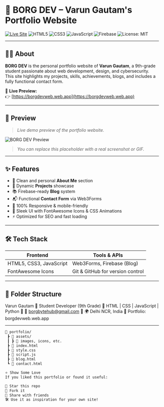# 🚀 BORG DEV – Varun Gautam's Portfolio Website

[![Live Site](https://img.shields.io/website?down_color=red&down_message=offline&up_color=green&up_message=online&url=https%3A%2F%2Fborgdevweb.web.app)](https://borgdevweb.web.app)
![HTML5](https://img.shields.io/badge/HTML5-E34F26?style=flat&logo=html5&logoColor=white)
![CSS3](https://img.shields.io/badge/CSS3-1572B6?style=flat&logo=css3&logoColor=white)
![JavaScript](https://img.shields.io/badge/JavaScript-F7DF1E?style=flat&logo=javascript&logoColor=black)
![Firebase](https://img.shields.io/badge/Firebase-ffca28?style=flat&logo=firebase&logoColor=black)
![License: MIT](https://img.shields.io/badge/License-MIT-green.svg)

---

## 🧑‍💻 About

**BORG DEV** is the personal portfolio website of **Varun Gautam**, a 9th-grade student passionate about web development, design, and cybersecurity.  
This site highlights my projects, skills, achievements, blogs, and includes a fully functional contact form.

🔗 **Live Preview:**  
👉 [https://borgdevweb.web.app](https://borgdevweb.web.app)

---

## 📸 Preview

> _Live demo preview of the portfolio website._

![BORG DEV Preview](https://via.placeholder.com/1200x600.png?text=Portfolio+Preview+Coming+Soon)

> _You can replace this placeholder with a real screenshot or GIF._

---

## ✨ Features

- 👤 Clean and personal **About Me** section  
- 💼 Dynamic **Projects** showcase  
- 📚 Firebase-ready **Blog** system  
- 📬 Functional **Contact Form** via Web3Forms  
- 📱 100% Responsive & mobile-friendly  
- 🎨 Sleek UI with FontAwesome Icons & CSS Animations  
- ⚡ Optimized for SEO and fast loading  

---

## 🛠 Tech Stack

| Frontend | Tools & APIs |
|----------|--------------|
| HTML5, CSS3, JavaScript | Web3Forms, Firebase (Blog) |
| FontAwesome Icons | Git & GitHub for version control |

---

## 📂 Folder Structure 
Varun Gautam
🔹 Student Developer (9th Grade)
🔹 HTML | CSS | JavaScript | Python
🔹 💌 borgbytehub@gmail.com
🔹 🌍 Delhi NCR, India
📌 Portfolio: borgdevweb.web.app

---

```bash 
📁 portfolio/
 ┣ 📁 assets/
 ┃ ┣ 📄 images, icons, etc.
 ┣ 📄 index.html
 ┣ 📄 style.css
 ┣ 📄 script.js
 ┣ 📄 blog.html
 ┗ 📄 contact.html

⭐ Show Some Love
If you liked this portfolio or found it useful:

🌟 Star this repo
🍴 Fork it
🔁 Share with friends
🛠️ Use it as inspiration for your own site!

